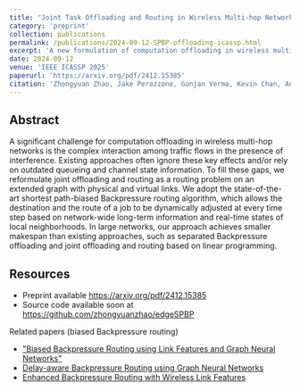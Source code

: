 ```yaml
---
title: "Joint Task Offloading and Routing in Wireless Multi-hop Networks Using Biased Backpressure Algorithm"
category: 'preprint'
collection: publications
permalink: /publications/2024-09-12-SPBP-offloading-icassp.html
excerpt: 'A new formulation of computation offloading in wireless multi-hop networks that can simultaneously achieve task offloading, load balancing, routing, and scheduling under a unified biased Backpressure routing and scheduling framework.'
date: 2024-09-12
venue: 'IEEE ICASSP 2025'
paperurl: 'https://arxiv.org/pdf/2412.15385'
citation: 'Zhongyuan Zhao, Jake Perazzone, Gunjan Verma, Kevin Chan, Ananthram Swami, and Santiago Segarr, &quot; Joint Task Offloading and Routing in Wireless Multi-hop Networks Using Biased Backpressure Algorithm,&quot; <i>IEEE ICASSP 2025</i>, accepted for publication'
---
```


## Abstract

A significant challenge for computation offloading in wireless multi-hop networks is the complex interaction among traffic flows in the presence of interference.
Existing approaches often ignore these key effects and/or rely on outdated queueing and channel state information.
To fill these gaps, we reformulate joint offloading and routing as a routing problem on an extended graph with physical and virtual links.
We adopt the state-of-the-art shortest path-biased Backpressure routing algorithm, 
which allows the destination and the route of a job to be dynamically adjusted at every time step based on network-wide long-term information and real-time states of local neighborhoods.
In large networks, our approach achieves smaller makespan than existing approaches, such as separated Backpressure offloading and joint offloading and routing based on linear programming. 

## Resources

- Preprint available <https://arxiv.org/pdf/2412.15385>
- Source code available soon at <https://github.com/zhongyuanzhao/edgeSPBP>

Related papers (biased Backpressure routing)
- ["Biased Backpressure Routing using Link Features and Graph Neural Networks"](/publications/2024-03-20-biased-BP-using-link-features-and-gnn.html) 
- [Delay-aware Backpressure Routing using Graph Neural Networks](/publications/2022-11-19-link-duty-cycle-backpressure.html)
- [Enhanced Backpressure Routing with Wireless Link Features](/publications/2023-09-26-enhanced-sp-backpressure.html)
